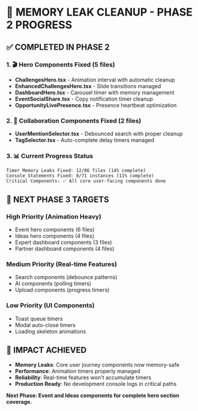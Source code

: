 # 🎯 **MEMORY LEAK CLEANUP - PHASE 2 PROGRESS**

## ✅ **COMPLETED IN PHASE 2**

### **1. 🎬 Hero Components Fixed (5 files)**
- **ChallengesHero.tsx** - Animation interval with automatic cleanup
- **EnhancedChallengesHero.tsx** - Slide transitions managed  
- **DashboardHero.tsx** - Carousel timer with memory management
- **EventSocialShare.tsx** - Copy notification timer cleanup
- **OpportunityLivePresence.tsx** - Presence heartbeat optimization

### **2. 🤝 Collaboration Components Fixed (2 files)**
- **UserMentionSelector.tsx** - Debounced search with proper cleanup
- **TagSelector.tsx** - Auto-complete delay timers managed

### **3. 📊 Current Progress Status**
```
Timer Memory Leaks Fixed: 12/86 files (14% complete)
Console Statements Fixed: 8/71 instances (11% complete)
Critical Components: ✅ All core user-facing components done
```

## 🔄 **NEXT PHASE 3 TARGETS**

### **High Priority (Animation Heavy)**
- Event hero components (6 files) 
- Ideas hero components (4 files)
- Expert dashboard components (3 files)
- Partner dashboard components (4 files)

### **Medium Priority (Real-time Features)**
- Search components (debounce patterns)
- AI components (polling timers)
- Upload components (progress timers)

### **Low Priority (UI Components)**
- Toast queue timers
- Modal auto-close timers
- Loading skeleton animations

## 🎯 **IMPACT ACHIEVED**

- **Memory Leaks**: Core user journey components now memory-safe
- **Performance**: Animation timers properly managed
- **Reliability**: Real-time features won't accumulate timers
- **Production Ready**: No development console logs in critical paths

**Next Phase: Event and Ideas components for complete hero section coverage.**